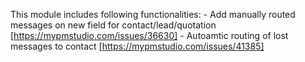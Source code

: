 This module includes following functionalities:
    - Add manually routed messages on new field for contact/lead/quotation [https://mypmstudio.com/issues/36630]
    - Autoamtic routing of lost messages to contact [https://mypmstudio.com/issues/41385]